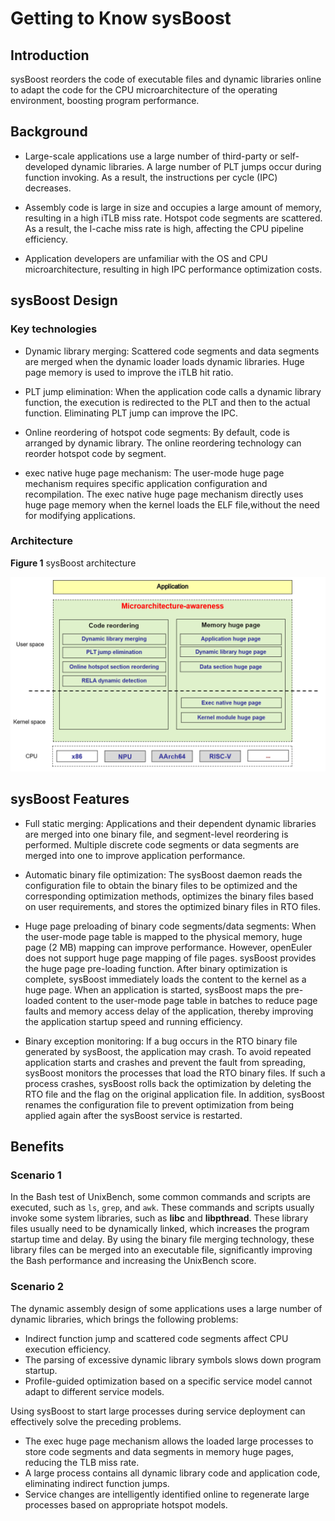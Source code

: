 # Getting to Know sysBoost

## Introduction

sysBoost reorders the code of executable files and dynamic libraries online to adapt the code for the CPU microarchitecture of the operating environment, boosting program performance.

## Background

- Large-scale applications use a large number of third-party or self-developed dynamic libraries. A large number of PLT jumps occur during function invoking. As a result, the instructions per cycle (IPC) decreases.

- Assembly code is large in size and occupies a large amount of memory, resulting in a high iTLB miss rate. Hotspot code segments are scattered. As a result, the I-cache miss rate is high, affecting the CPU pipeline efficiency.

- Application developers are unfamiliar with the OS and CPU microarchitecture, resulting in high IPC performance optimization costs.

## sysBoost Design

### Key technologies

- Dynamic library merging: Scattered code segments and data segments are merged when the dynamic loader loads dynamic libraries. Huge page memory is used to improve the iTLB hit ratio.

- PLT jump elimination: When the application code calls a dynamic library function, the execution is redirected to the PLT and then to the actual function. Eliminating PLT jump can improve the IPC.

- Online reordering of hotspot code segments: By default, code is arranged by dynamic library. The online reordering technology can reorder hotspot code by segment.

- exec native huge page mechanism: The user-mode huge page mechanism requires specific application configuration and recompilation. The exec native huge page mechanism directly uses huge page memory when the kernel loads the ELF file,without the need for modifying applications.

### Architecture

**Figure 1** sysBoost architecture

![](./figures/architecture.png)

## sysBoost Features

- Full static merging: Applications and their dependent dynamic libraries are merged into one binary file, and segment-level reordering is performed. Multiple discrete code segments or data segments are merged into one to improve application performance.

- Automatic binary file optimization: The sysBoost daemon reads the configuration file to obtain the binary files to be optimized and the corresponding optimization methods, optimizes the binary files based on user requirements, and stores the optimized binary files in RTO files.

- Huge page preloading of binary code segments/data segments: When the user-mode page table is mapped to the physical memory, huge page (2 MB) mapping can improve performance. However, openEuler does not support huge page mapping of file pages. sysBoost provides the huge page pre-loading function. After binary optimization is complete, sysBoost immediately loads the content to the kernel as a huge page. When an application is started, sysBoost maps the pre-loaded content to the user-mode page table in batches to reduce page faults and memory access delay of the application, thereby improving the application startup speed and running efficiency.

- Binary exception monitoring: If a bug occurs in the RTO binary file generated by sysBoost, the application may crash. To avoid repeated application starts and crashes and prevent the fault from spreading, sysBoost monitors the processes that load the RTO binary files. If such a process crashes, sysBoost rolls back the optimization by deleting the RTO file and the flag on the original application file. In addition, sysBoost renames the configuration file to prevent optimization from being applied again after the sysBoost service is restarted.

## Benefits

### Scenario 1

In the Bash test of UnixBench, some common commands and scripts are executed, such as `ls`, `grep`, and `awk`. These commands and scripts usually invoke some system libraries, such as **libc** and **libpthread**. These library files usually need to be dynamically linked, which increases the program startup time and delay. By using the binary file merging technology, these library files can be merged into an executable file, significantly improving the Bash performance and increasing the UnixBench score.

### Scenario 2

The dynamic assembly design of some applications uses a large number of dynamic libraries, which brings the following problems:

- Indirect function jump and scattered code segments affect CPU execution efficiency.
- The parsing of excessive dynamic library symbols slows down program startup.
- Profile-guided optimization based on a specific service model cannot adapt to different service models.

Using sysBoost to start large processes during service deployment can effectively solve the preceding problems.

- The exec huge page mechanism allows the loaded large processes to store code segments and data segments in memory huge pages, reducing the TLB miss rate.
- A large process contains all dynamic library code and application code, eliminating indirect function jumps.
- Service changes are intelligently identified online to regenerate large processes based on appropriate hotspot models.
